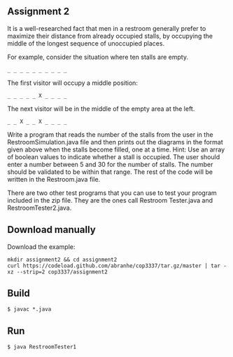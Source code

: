 ## Assignment 2

It is a well-researched fact that men in a restroom generally prefer to maximize their distance
from already occupied stalls, by occupying the middle of the longest sequence of unoccupied
places.

For example, consider the situation where ten stalls are empty.

```
_ _ _ _ _ _ _ _ _ _
```

The first visitor will occupy a middle position:

```
_ _ _ _ _ X _ _ _ _
```

The next visitor will be in the middle of the empty area at the left.

```
_ _ X _ _ X _ _ _ _
```

Write a program that reads the number of the stalls from the user in the
RestroomSimulation.java file and then prints out the diagrams in the format given above when
the stalls become filled, one at a time. Hint: Use an array of boolean values to indicate whether
a stall is occupied. The user should enter a number between 5 and 30 for the number of stalls.
The number should be validated to be within that range. The rest of the code will be written in
the Restroom.java file.

There are two other test programs that you can use to test your program included in the zip
file. They are the ones call Restroom Tester.java and RestroomTester2.java.

## Download manually

Download the example:

```
mkdir assignment2 && cd assignment2
curl https://codeload.github.com/abranhe/cop3337/tar.gz/master | tar -xz --strip=2 cop3337/assignment2
```

## Build

```
$ javac *.java
```

## Run

```
$ java RestroomTester1
```